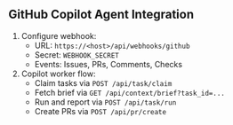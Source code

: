## GitHub Copilot Agent Integration

1. Configure webhook:
   - URL: `https://<host>/api/webhooks/github`
   - Secret: `WEBHOOK_SECRET`
   - Events: Issues, PRs, Comments, Checks
2. Copilot worker flow:
   - Claim tasks via `POST /api/task/claim`
   - Fetch brief via `GET /api/context/brief?task_id=...`
   - Run and report via `POST /api/task/run`
   - Create PRs via `POST /api/pr/create`


